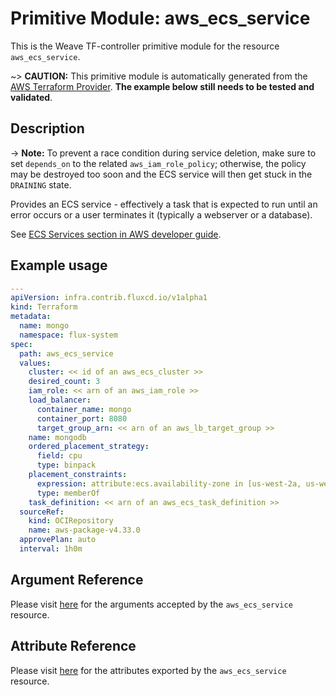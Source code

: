 
# Primitive Module: aws_ecs_service

This is the Weave TF-controller primitive module for the resource `aws_ecs_service`.

~> **CAUTION:** This primitive module is automatically generated from the [AWS Terraform Provider](https://registry.terraform.io/providers/hashicorp/aws/latest/docs/resources/ecs_service). **The example below still needs to be tested and validated**.

## Description

-> **Note:** To prevent a race condition during service deletion, make sure to set `depends_on` to the related `aws_iam_role_policy`; otherwise, the policy may be destroyed too soon and the ECS service will then get stuck in the `DRAINING` state.

Provides an ECS service - effectively a task that is expected to run until an error occurs or a user terminates it (typically a webserver or a database).

See [ECS Services section in AWS developer guide](https://docs.aws.amazon.com/AmazonECS/latest/developerguide/ecs_services.html).

## Example usage

```yaml
---
apiVersion: infra.contrib.fluxcd.io/v1alpha1
kind: Terraform
metadata:
  name: mongo
  namespace: flux-system
spec:
  path: aws_ecs_service
  values:
    cluster: << id of an aws_ecs_cluster >>
    desired_count: 3
    iam_role: << arn of an aws_iam_role >>
    load_balancer:
      container_name: mongo
      container_port: 8080
      target_group_arn: << arn of an aws_lb_target_group >>
    name: mongodb
    ordered_placement_strategy:
      field: cpu
      type: binpack
    placement_constraints:
      expression: attribute:ecs.availability-zone in [us-west-2a, us-west-2b]
      type: memberOf
    task_definition: << arn of an aws_ecs_task_definition >>
  sourceRef:
    kind: OCIRepository
    name: aws-package-v4.33.0
  approvePlan: auto
  interval: 1h0m
```

## Argument Reference

Please visit [here](https://registry.terraform.io/providers/hashicorp/aws/latest/docs/resources/ecs_service#argument-reference) for the arguments accepted by the `aws_ecs_service` resource.

## Attribute Reference

Please visit [here](https://registry.terraform.io/providers/hashicorp/aws/latest/docs/resources/ecs_service#attributes-reference) for the attributes exported by the `aws_ecs_service` resource.
